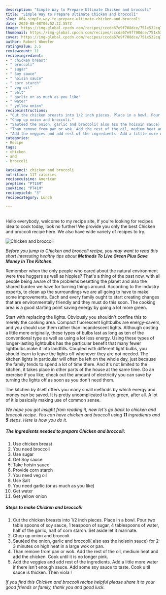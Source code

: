 ```yaml
---
description: "Simple Way to Prepare Ultimate Chicken and broccoli"
title: "Simple Way to Prepare Ultimate Chicken and broccoli"
slug: 864-simple-way-to-prepare-ultimate-chicken-and-broccoli
date: 2020-08-08T06:52:22.557Z
image: https://img-global.cpcdn.com/recipes/cccda67e9f708dce/751x532cq70/chicken-and-broccoli-recipe-main-photo.jpg
thumbnail: https://img-global.cpcdn.com/recipes/cccda67e9f708dce/751x532cq70/chicken-and-broccoli-recipe-main-photo.jpg
cover: https://img-global.cpcdn.com/recipes/cccda67e9f708dce/751x532cq70/chicken-and-broccoli-recipe-main-photo.jpg
author: Robert Wheeler
ratingvalue: 3.5
reviewcount: 11
recipeingredient:
- " chicken breast"
- " broccoli"
- " sugar"
- " Soy sauce"
- " hoisin sauce"
- " corn starch"
- " veg oil"
- " Salt"
- " garlic or as much as you like"
- " water"
- " yellow onion"
recipeinstructions:
- "Cut the chicken breasts into 1/2 inch pieces. Place in a bowl. Pour two table spoons of soy sauce, 1 teaspoon of sugar, 4 tablespoons of water, half of the garlic, half of corn starch. Set aside let it marinate."
- "Chop up onion and broccoli."
- "Sautéed the onion, garlic and broccoli( also ass the hoisoin sauce) for 2-3 minutes on high heat in a large wok or pan."
- "Than remove from pan or wok. Add the rest of the oil, medium heat and add the chicken. Cook until it is no longer pink."
- "Add the veggies and add rest of the ingredients. Add a little more water if there isn&#39;t enough sauce. Add some soy sauce to taste. Cook u til sauce is thicken. Then viola !"
categories:
- Recipe
tags:
- chicken
- and
- broccoli

katakunci: chicken and broccoli 
nutrition: 117 calories
recipecuisine: American
preptime: "PT18M"
cooktime: "PT41M"
recipeyield: "3"
recipecategory: Lunch

---
```

<br>
Hello everybody, welcome to my recipe site, If you're looking for recipes idea to cook today, look no further! We provide you only the best Chicken and broccoli recipe here. We also have wide variety of recipes to try.
<br>


![Chicken and broccoli](https://img-global.cpcdn.com/recipes/cccda67e9f708dce/751x532cq70/chicken-and-broccoli-recipe-main-photo.jpg)

<i>Before you jump to Chicken and broccoli recipe, you may want to read this short interesting healthy tips about 
<strong>Methods To Live Green Plus Save Money In The Kitchen</strong>.</i>
</br>

Remember when the only people who cared about the natural environment were tree huggers as well as hippies? That's a thing of the past now, with all people being aware of the problems besetting the planet and also the shared burden we have for turning things around. According to the industry experts, to clean up the surroundings we are all going to have to make some improvements. Each and every family ought to start creating changes that are environmentally friendly and they must do this soon. The cooking area is a good starting point saving energy by going a lot more green.

Start with replacing the lights. Obviously you shouldn't confine this to merely the cooking area. Compact fluorescent lightbulbs are energy-savers, and you should use them rather than incandescent lights. Although costing a little more originally, these types of bulbs last as long as ten of the conventional type as well as using a lot less energy. Using these types of longer-lasting lightbulbs has the particular benefit that many fewer lightbulbs make it into landfills. Coupled with different light bulbs, you should learn to leave the lights off whenever they are not needed. The kitchen lights in particular will often be left on the whole day, just because the family tends to spend a lot of time there. And it's not limited to the kitchen, it takes place in other parts of the house at the same time. Do an exercise if you like; check out the amount of electricity you can save by turning the lights off as soon as you don't need them.

The kitchen by itself offers you many small methods by which energy and money can be saved. It is pretty uncomplicated to live green, after all. A lot of it is basically making use of common sense.


<i>We hope you got insight from reading it, now let's go back to chicken and broccoli recipe. You can have chicken and broccoli using <strong>11</strong> ingredients and <strong>5</strong> steps. Here is how you do it.
</i>

##### The ingredients needed to prepare Chicken and broccoli:

1. Use  chicken breast
1. You need  broccoli
1. Use  sugar
1. Get  Soy sauce
1. Take  hoisin sauce
1. Provide  corn starch
1. You need  veg oil
1. Use  Salt
1. You need  garlic (or as much as you like)
1. Get  water
1. Get  yellow onion


##### Steps to make Chicken and broccoli:

1. Cut the chicken breasts into 1/2 inch pieces. Place in a bowl. Pour two table spoons of soy sauce, 1 teaspoon of sugar, 4 tablespoons of water, half of the garlic, half of corn starch. Set aside let it marinate.
1. Chop up onion and broccoli.
1. Sautéed the onion, garlic and broccoli( also ass the hoisoin sauce) for 2-3 minutes on high heat in a large wok or pan.
1. Than remove from pan or wok. Add the rest of the oil, medium heat and add the chicken. Cook until it is no longer pink.
1. Add the veggies and add rest of the ingredients. Add a little more water if there isn&#39;t enough sauce. Add some soy sauce to taste. Cook u til sauce is thicken. Then viola !


<i>If you find this Chicken and broccoli recipe helpful please share it to your good friends or family, thank you and good luck.</i>
